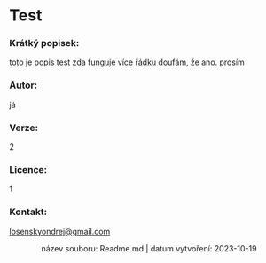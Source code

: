 # **Test** #
###  Krátký popisek: ###
toto je popis
test zda funguje více řádku
doufám, že ano.
prosím 
###  **Autor:** ###
  já
      
### **Verze:** ###
  2
      
###  **Licence:** ###
  1
      
### **Kontakt:** ###
  losenskyondrej@gmail.com


    
 <p align="center"> název souboru: Readme.md |  datum vytvoření: 2023-10-19 </p>